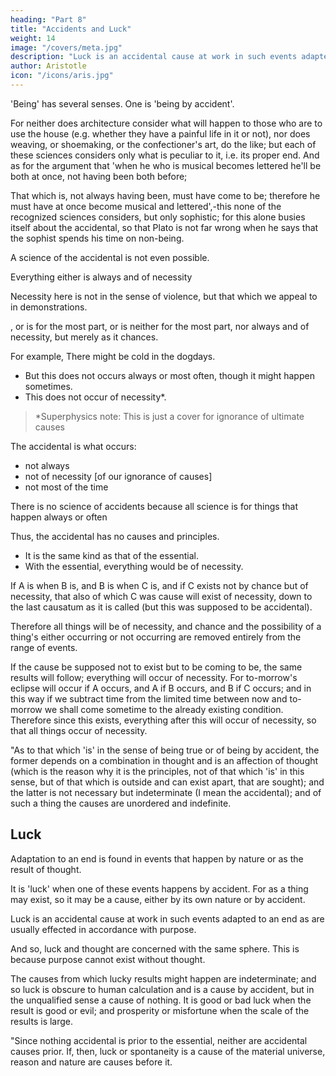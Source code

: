 ```yaml
---
heading: "Part 8"
title: "Accidents and Luck"
weight: 14
image: "/covers/meta.jpg"
description: "Luck is an accidental cause at work in such events adapted to an end as are usually effected in accordance with purpose"
author: Aristotle
icon: "/icons/aris.jpg"
---
```




'Being' has several senses. One is 'being by accident'. <!-- , we must consider first that which 'is' in this sense. Evidently none of the traditional sciences busies itself about the accidental. --> 

For neither does architecture consider what will happen to those who are to use the house (e.g. whether they have a painful life in it or not), nor does weaving, or shoemaking, or the confectioner's art, do the like; but each of these sciences considers only what is peculiar to it, i.e. its proper end. And as for the argument that 'when he who is musical becomes lettered he'll be both at once, not having been both before; 

That which is, not always having been, must have come to be; therefore he must have at once become musical and lettered',-this none of the recognized sciences considers, but only sophistic; for this alone busies itself about the accidental, so that Plato is not far wrong when he says that the sophist spends his time on non-being.

A science of the accidental is not even possible. 

Everything either is always and of necessity 

Necessity here is not in the sense of violence, but that which we appeal to in demonstrations. 

, or is for the most part, or is neither for the most part, nor always and of necessity, but merely as it chances.

For example, There might be cold in the dogdays. 
- But this does not occurs always or most often, though it might happen sometimes.
- This does not occur of necessity*.


> *Superphysics note: This is just a cover for ignorance of ultimate causes


The accidental is what occurs:
- not always
- not of necessity [of our ignorance of causes]
- not most of the time

There is no science of accidents because all science is for things that happen always or often<!--  for the most part -->
<!-- , but the accidental is in neither of these classes. -->

Thus, the accidental has <!-- "Evidently there are --> no causes and principles. 
- It is the same kind as that of the essential. 
- With the essential, everything would be of necessity. 

If A is when B is, and B is when C is, and if C exists not by chance but of necessity, that also of which C was cause will exist of necessity, down to the last causatum as it is called (but this was supposed to be accidental). 

Therefore all things will be of necessity, and chance and the possibility of a thing's either occurring or not occurring are removed entirely from the range of events. 

If the cause be supposed not to exist but to be coming to be, the same results will follow; everything will occur of necessity. For to-morrow's eclipse will occur if A occurs, and A if B occurs, and B if C occurs; and in this way if we subtract time from the limited time between now and to-morrow we shall come sometime to the already existing condition. Therefore since this exists, everything after this will occur of necessity, so that all things occur of necessity.

"As to that which 'is' in the sense of being true or of being by accident, the former depends on a combination in thought and is an affection of thought (which is the reason why it is the principles, not of that which 'is' in this sense, but of that which is outside and can exist apart, that are sought); and the latter is not necessary but indeterminate (I mean the accidental); and of such a thing the causes are unordered and indefinite.


## Luck

Adaptation to an end is found in events that happen by nature or as the result of thought. 


It is 'luck' when one of these events happens by accident. For as a thing may exist, so it may be a cause, either by its own nature or by accident. 

Luck is an accidental cause at work in such events adapted to an end as are usually effected in accordance with purpose. 

And so, luck and thought are concerned with the same sphere. This is because purpose cannot exist without thought. 

The causes from which lucky results might happen are indeterminate; and so luck is obscure to human calculation and is a cause by accident, but in the unqualified sense a cause of nothing. It is good or bad luck when the result is good or evil; and prosperity or misfortune when the scale of the results is large.

"Since nothing accidental is prior to the essential, neither are accidental causes prior. If, then, luck or spontaneity is a cause of the material universe, reason and nature are causes before it.

